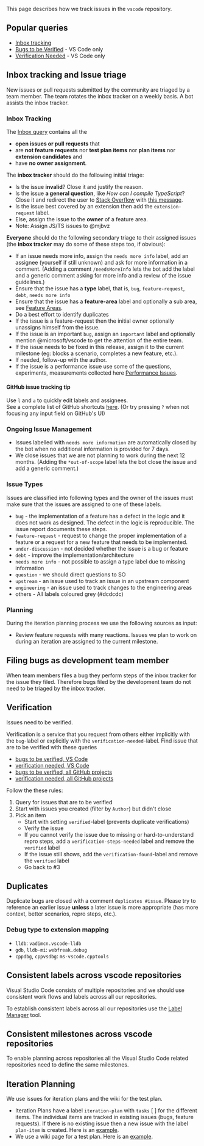 This page describes how we track issues in the `vscode` repository.

## Popular queries

- [Inbox tracking](https://github.com/Microsoft/vscode/issues?utf8=%E2%9C%93&q=is%3Aopen%20no%3Aassignee%20-label%3Afeature-request%20-label%3Atestplan-item%20-label%3Aplan-item%20-label%3Aextension-candidate)
- [Bugs to be Verified](https://github.com/Microsoft/vscode/issues?utf8=%E2%9C%93&q=is%3Aissue%20label%3Abug%20-label%3Averified%20is%3Aclosed%20-label%3Aduplicate%20-label%3Ainvalid%20) - VS Code only
- [Verification Needed](https://github.com/Microsoft/vscode/issues?q=is%3Aissue+-label%3Averified+is%3Aclosed+label%3Averification-needed) - VS Code only


## Inbox tracking and Issue triage
New issues or pull requests submitted by the community are triaged by a team member. The team rotates the inbox tracker on a weekly basis. A bot assists the inbox tracker.

### Inbox Tracking

The [Inbox query](https://github.com/Microsoft/vscode/issues?utf8=%E2%9C%93&q=is%3Aopen%20no%3Aassignee%20-label%3Afeature-request%20-label%3Atestplan-item%20-label%3Aplan-item%20-label%3Aextension-candidate) contains all the
- **open issues or pull requests** that
- are **not feature requests** nor **test plan items** nor **plan items** nor **extension candidates** and
- have **no owner assignment**.

The **inbox tracker** should do the following initial triage:
- Is the issue **invalid**? Close it and justify the reason.
- Is the issue **a general question**, like *How can I compile TypeScript*? Close it and redirect the user to [Stack Overflow](http://stackoverflow.com/questions/tagged/vscode) with [this message](https://gist.github.com/joaomoreno/960b4f643b2ff09bcdf7).
- Is the issue best covered by an extension then add the `extension-request` label.
- Else, assign the issue to the **owner** of a feature area.
- Note: Assign JS/TS issues to @mjbvz

**Everyone** should do the following secondary triage to their assigned issues (the **inbox tracker** may do some of these steps too, if obvious):
- If an issue needs more info, assign the `needs more info` label, add an assignee (yourself if still unknown) and ask for more information in a comment. (Adding a comment `/needsMoreInfo` lets the bot add the label and a generic comment asking for more info and a review of the issue guidelines.)
- Ensure that the issue has a **type** label, that is, `bug`, `feature-request`, `debt`, `needs more info`
- Ensure that the issue has a **feature-area** label and optionally a sub area, see [Feature Areas](https://github.com/Microsoft/vscode/wiki/Feature-Areas).
- Do a best effort to identify duplicates
- If the issue is a feature-request then the initial owner optionally unassigns himself from the issue. 
- If the issue is an important `bug`, assign an `important` label and optionally mention @microsoft/vscode to get the attention of the entire team.
- If the issue needs to be fixed in this release, assign it to the current milestone (eg: blocks a scenario, completes a new feature, etc.). 
- If needed, follow-up with the author.
- If the issue is a performance issue use some of the questions, experiments, measurements collected here [Performance Issues](https://github.com/Microsoft/vscode/wiki/Performance-Issues).

#### GitHub issue tracking tip

Use `l` and `a` to quickly edit labels and assignees.  
See a complete list of GitHub shortcuts [here](https://help.github.com/articles/using-keyboard-shortcuts/#issues-and-pull-requests). (Or try pressing `?` when not focusing any input field on GitHub's UI)

### Ongoing Issue Management
- Issues labelled with `needs more information` are automatically closed by the bot when no additional information is provided for 7 days.
- We close issues that we are not planning to work during the next 12 months. (Adding the `*out-of-scope` label lets the bot close the issue and add a generic comment.)

### Issue Types

Issues are classified into following types and the owner of the issues must make sure that the issues are assigned to one of these labels.

- `bug` - the implementation of a feature has a defect in the logic and it does not work as designed. The defect in the logic is reproducible. The issue report documents these steps. 
- `feature-request` - request to change the proper implementation of a feature or a request for a new feature that needs to be implemented.
- `under-discussion` - not decided whether the issue is a bug or feature
- `debt` - improve the implementation/architecture
- `needs more info` - not possible to assign a type label due to missing information
- `question` - we should direct questions to SO
- `upstream` - an issue used to track an issue in an upstream component
- `engineering` - an issue used to track changes to the engineering areas
- others - All labels coloured grey (#dcdcdc)


### Planning
During the iteration planning process we use the following sources as input:
- Review feature requests with many reactions.
Issues we plan to work on during an iteration are assigned to the current milestone.

## Filing bugs as development team member
When team members files a bug they perform steps of the inbox tracker for the issue they filed. Therefore bugs filed by the development team do not need to be triaged by the inbox tracker. 
 
## Verification

Issues need to be verified.

Verification is a service that you request from others either implicitly with the `bug`-label or explicitly with the `verification-needed`-label. Find issue that are to be verified with these queries

- [bugs to be verified, VS Code](https://github.com/Microsoft/vscode/issues?utf8=%E2%9C%93&q=is%3Aissue%20label%3Abug%20-label%3Averified%20is%3Aclosed%20-label%3Aduplicate%20-label%3Ainvalid%20)
- [verification needed, VS Code](https://github.com/Microsoft/vscode/issues?q=is%3Aissue+-label%3Averified+is%3Aclosed+label%3Averification-needed)
- [bugs to be verified, all GitHub projects](https://github.com/issues?utf8=✓&q=is%3Aissue+is%3Aclosed+-label%3Averified+label%3Abug+repo%3AMicrosoft%2Fvscode)
- [verification needed, all GitHub projects](https://github.com/issues?utf8=✓&q=is%3Aissue+is%3Aclosed+-label%3Averified+label%3Averification-needed)

Follow the these rules:

1. Query for issues that are to be verified
2. Start with issues you created (filter by `Author`) but didn't close
3. Pick an item
    - Start with setting `verified`-label (prevents duplicate verifications)
    - Verify the issue
    - If you cannot verify the issue due to missing or hard-to-understand repro steps, add a `verification-steps-needed` label and remove the `verified` label
    - If the issue still shows, add the `verification-found`-label and remove the `verified` label
    - Go back to #3

## Duplicates
Duplicate bugs are closed with a comment `duplicates #issue`. Please try to reference an earlier issue **unless** a later issue is more appropriate (has more context, better scenarios, repro steps, etc.).

### Debug type to extension mapping

- `lldb`: `vadimcn.vscode-lldb`
- `gdb`, `lldb-mi`: `webfreak.debug`
- `cppdbg`, `cppvsdbg`: `ms-vscode.cpptools`

## Consistent labels across vscode repositories

Visual Studio Code consists of multiple repositories and we should use consistent work flows and labels across all our repositories.

To establish consistent labels across all our repositories use the [Label Manager](http://www.dorukdestan.com/github-label-manager/) tool.

## Consistent milestones across vscode repositories

To enable planning across repositories all the Visual Studio Code related repositories need to define the same milestones.

## Iteration Planning
We use issues for iteration plans and the wiki for the test plan. 
- Iteration Plans have a label `iteration-plan` with `tasks` [ ] for the different items. The individual items are tracked in existing issues (bugs, feature requests). If there is no existing issue then a new issue with the label `plan-item` is created. Here is an [example](https://github.com/Microsoft/vscode/issues/917).
- We use a wiki page for a test plan. Here is an [example](https://github.com/Microsoft/vscode/wiki/December-Test-Plan).